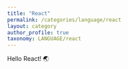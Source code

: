 ```yaml
---
title: "React"
permalink: /categories/language/react
layout: category
author_profile: true
taxonomy: LANGUAGE/react
---
```


Hello React! 🌏

